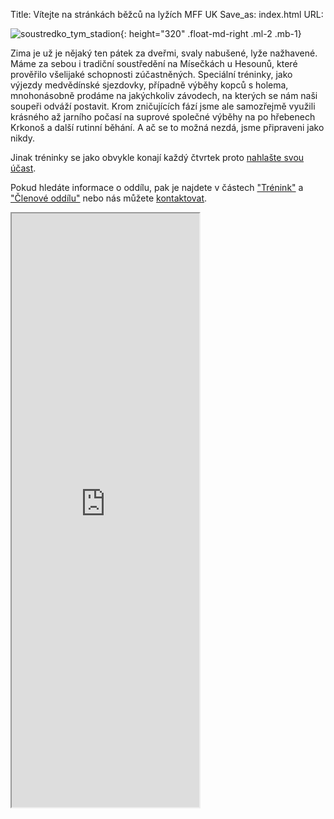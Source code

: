 Title: Vítejte na stránkách běžců na lyžích MFF UK
Save_as: index.html
URL:

![soustredko_tym_stadion]({static}/static/vitejte/mohyla.jpg){: height="320" .float-md-right .ml-2 .mb-1}

Zima je už je nějaký ten pátek za dveřmi, svaly nabušené, lyže nažhavené. Máme za sebou i tradiční soustředění na Mísečkách u Hesounů, které prověřilo všelijaké schopnosti zúčastněných. Speciální tréninky, jako výjezdy medvědínské sjezdovky, případně výběhy kopců s holema, mnohonásobně prodáme na jakýchkoliv závodech, na kterých se nám naši soupeři odváží postavit. Krom zničujících fází jsme ale samozřejmě využili krásného až jarního počasí na suprové společné výběhy na po hřebenech Krkonoš a další rutinní běhání. A ač se to možná nezdá, jsme připraveni jako nikdy.

Jinak tréninky se jako obvykle konají každý čtvrtek proto [nahlašte svou účast](https://clenove.hrbatypes.cz/ucast/nahlas-svou/).


Pokud hledáte informace o oddílu, pak je najdete v částech ["Trénink"](/trenink/) a ["Členové oddílu"](/clenove-oddilu/) nebo nás můžete [kontaktovat](https://clenove.hrbatypes.cz/komentare/pridat/).

<iframe src="https://clenove.hrbatypes.cz/iframe/komentare/" class="w-100 border-0" height="950"></iframe>
